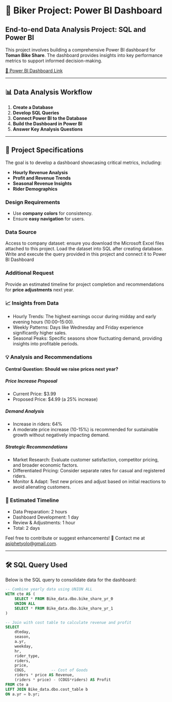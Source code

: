 # 🚴 Biker Project: Power BI Dashboard
## End-to-end Data Analysis Project: SQL and Power BI

This project involves building a comprehensive Power BI dashboard for **Toman Bike Share**. The dashboard provides insights into key performance metrics to support informed decision-making. 

[🔗 Power BI Dashboard Link](https://businesscollaborate-my.sharepoint.com/:u:/g/personal/asiphe_t_sedibada_co_za/EVvJUg07P19DrWce9PbcKxoBrLhL3uGplxYHgNYxTiysyQ?e=Zerl2R)

---

## 📊 Data Analysis Workflow

1. **Create a Database**
2. **Develop SQL Queries**
3. **Connect Power BI to the Database**
4. **Build the Dashboard in Power BI**
5. **Answer Key Analysis Questions**

---

## 📝 Project Specifications

The goal is to develop a dashboard showcasing critical metrics, including:

- **Hourly Revenue Analysis**
- **Profit and Revenue Trends**
- **Seasonal Revenue Insights**
- **Rider Demographics**

### Design Requirements
- Use **company colors** for consistency.
- Ensure **easy navigation** for users.

### Data Source
Access to company dataset: ensure you download the Microsoft Excel files attached to this project. Load the dataset into SQL after creating database. Write and execute the query provided in this project and connect it to Power BI Dashboard

### Additional Request
Provide an estimated timeline for project completion and recommendations for **price adjustments** next year.

### 📈 Insights from Data
- Hourly Trends: The highest earnings occur during midday and early evening hours (10:00–15:00).
- Weekly Patterns: Days like Wednesday and Friday experience significantly higher sales.
- Seasonal Peaks: Specific seasons show fluctuating demand, providing insights into profitable periods.
  
### 💡 Analysis and Recommendations
#### Central Question: Should we raise prices next year?
##### Price Increase Proposal
- Current Price: $3.99
- Proposed Price: $4.99 (a 25% increase)
##### Demand Analysis
- Increase in riders: 64%
- A moderate price increase (10-15%) is recommended for sustainable growth without negatively impacting demand.
##### Strategic Recommendations
- Market Research: Evaluate customer satisfaction, competitor pricing, and broader economic factors.
- Differentiated Pricing: Consider separate rates for casual and registered riders.
- Monitor & Adapt: Test new prices and adjust based on initial reactions to avoid alienating customers.

### 📆 Estimated Timeline
- Data Preparation: 2 hours
- Dashboard Development: 1 day
- Review & Adjustments: 1 hour
- Total: 2 days

Feel free to contribute or suggest enhancements!
📧 Contact me at asiphetyolo@gmail.com.


---

## 🛠️ SQL Query Used

Below is the SQL query to consolidate data for the dashboard:

```sql
-- Combine yearly data using UNION ALL
WITH cte AS (
    SELECT * FROM Bike_data.dbo.bike_share_yr_0
    UNION ALL
    SELECT * FROM Bike_data.dbo.bike_share_yr_1
)

-- Join with cost table to calculate revenue and profit
SELECT 
    dteday,
    season,
    a.yr,
    weekday,
    hr,
    rider_type,
    riders,
    price,
    COGS,           -- Cost of Goods
    riders * price AS Revenue,
    (riders * price) - (COGS*riders) AS Profit
FROM cte a
LEFT JOIN Bike_data.dbo.cost_table b
ON a.yr = b.yr;

